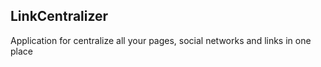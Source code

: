 ## LinkCentralizer

Application for centralize all your pages, social networks and links in one place
